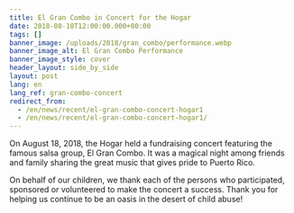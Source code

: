 ```yaml
---
title: El Gran Combo in Concert for the Hogar
date: 2018-08-18T12:00:00.000+00:00
tags: []
banner_image: /uploads/2018/gran_combo/performance.webp
banner_image_alt: El Gran Combo Performance
banner_image_style: cover
header_layout: side_by_side
layout: post
lang: en
lang_ref: gran-combo-concert
redirect_from:
  - /en/news/recent/el-gran-combo-concert-hogar1
  - /en/news/recent/el-gran-combo-concert-hogar1/
---
```

On August 18, 2018, the Hogar held a fundraising concert featuring the famous salsa group, El Gran Combo. It was a magical night among friends and family sharing the great music that gives pride to Puerto Rico.

On behalf of our children, we thank each of the persons who participated, sponsored or volunteered to make the concert a success. Thank you for helping us continue to be an oasis in the desert of child abuse!
